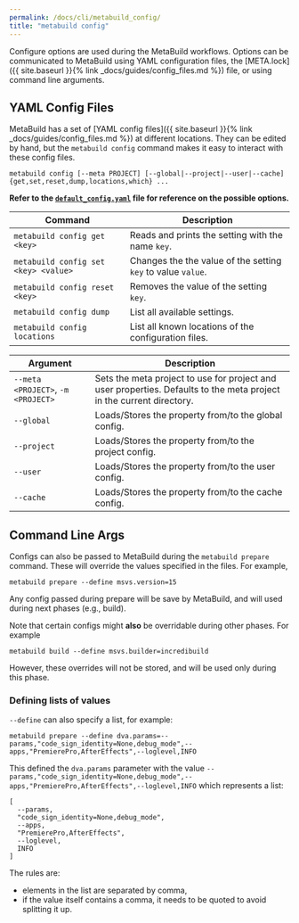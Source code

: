 ```yaml
---
permalink: /docs/cli/metabuild_config/
title: "metabuild config"
---
```


Configure options are used during the MetaBuild workflows. Options can be communicated to MetaBuild using YAML configuration files, the [META.lock]({{ site.baseurl }}{% link _docs/guides/config_files.md %}) file, or using command line arguments.

## YAML Config Files

MetaBuild has a set of [YAML config files]({{ site.baseurl }}{% link _docs/guides/config_files.md %}) at different locations. They can be edited by hand, but the `metabuild config` command makes it easy to interact with these config files.

```shell
metabuild config [--meta PROJECT] [--global|--project|--user|--cache] {get,set,reset,dump,locations,which} ...
```

**Refer to the [`default_config.yaml`](https://git.corp.adobe.com/meta-build/meta-build/blob/main/metabuild/config/default_config.yaml#L2) file for reference on the possible options.**

| Command | Description |
|---------|-------------|
| `metabuild config get <key>` | Reads and prints the setting with the name `key`. |
| `metabuild config set <key> <value>` | Changes the the value of the setting `key` to value `value`. |
| `metabuild config reset <key>` |  Removes the value of the setting `key`. |
| `metabuild config dump` | List all available settings. |
| `metabuild config locations` | List all known locations of the configuration files. |

| Argument | Description |
|----------|-------------|
| `--meta <PROJECT>`, `-m <PROJECT>` | Sets the meta project to use for project and user properties. Defaults to the meta project in the current directory. |
| `--global`  | Loads/Stores the property from/to the global config. |
| `--project` | Loads/Stores the property from/to the project config. |
| `--user`    | Loads/Stores the property from/to the user config. |
| `--cache`   | Loads/Stores the property from/to the cache config. |


## Command Line Args

Configs can also be passed to MetaBuild during the `metabuild prepare` command. These will override the values specified in the files. For example,
```
metabuild prepare --define msvs.version=15
```
Any config passed during prepare will be save by MetaBuild, and will used during next phases (e.g., build).

Note that certain configs might **also** be overridable during other phases. For example
```
metabuild build --define msvs.builder=incredibuild
```
However, these overrides will not be stored, and will be used only during this phase.

### Defining lists of values
`--define` can also specify a list, for example:
```
metabuild prepare --define dva.params=--params,"code_sign_identity=None,debug_mode",--apps,"PremierePro,AfterEffects",--loglevel,INFO
```
This defined the `dva.params` parameter with the value `--params,"code_sign_identity=None,debug_mode",--apps,"PremierePro,AfterEffects",--loglevel,INFO` which represents a list:
```
[
  --params,
  "code_sign_identity=None,debug_mode",
  --apps,
  "PremierePro,AfterEffects",
  --loglevel,
  INFO
]
```
The rules are:
- elements in the list are separated by comma,
- if the value itself contains a comma, it needs to be quoted to avoid splitting it up.
